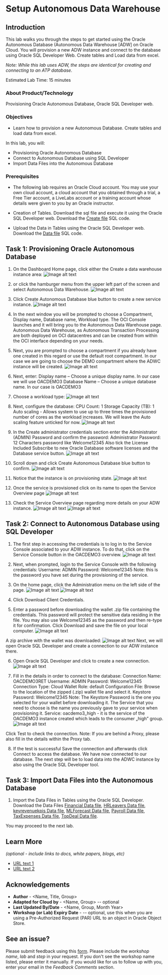 # Setup Autonomous Data Warehouse

## Introduction

This lab walks you through the steps to get started using the Oracle Autonomous Database (Autonomous Data Warehouse [ADW] on Oracle Cloud. You will provision a new ADW instance and connect to the database using Oracle SQL Developer Web. Create tables and Load data from excel.

*Note: While this lab uses ADW, the steps are identical for creating and connecting to an ATP database.*

Estimated Lab Time: 15 minutes

### About Product/Technology
Provisioning Oracle Autonomous Database, Oracle SQL Developer web.

### Objectives

* Learn how to provision a new Autonomous Database. Create tables and load data from excel.

In this lab, you will:
* Provisioning Oracle Autonomous Database
* Connect to Autonomous Database using SQL Developer
* Import Data Files into the Autonomous Database

### Prerequisites

* The following lab requires an Oracle Cloud account. You may use your own cloud account, a cloud account that you obtained through a trial, a Free Tier account, a LiveLabs account or a training account whose details were given to you by an Oracle instructor. 

* Creation of Tables. Download the sql file and execute it using the Oracle SQL Developer web. Download the [Create file](files/starter-file.sql) SQL code.
  
* Upload the Data in Tables using the Oracle SQL Developer web.  Download the [Data file](files/starter-file.sql) SQL code.

## Task 1: Provisioning Oracle Autonomous Database

1. On the Dashboard Home page, click either the Create a data warehouse instance area:
![Image alt text](images/ADW1.JPG "Image title")

2. or click the hamburger menu from the upper left part of the screen and select Autonomous Data Warehouse.
![Image alt text](images/ADW2.JPG "Image title")

3. Click Create Autonomous Database blue button to create a new service instance.
![Image alt text](images/ADW3.JPG "Image title")

4. In the next window you will be prompted to choose a Compartment, Display name, Database name, Workload type. 
The OCI Console launches and it will bring you to the Autonomous Data Warehouse page. 
Autonomous Data Warehouse, as Autonomous Transaction Processing are both deployed on OCI datacentres and can be created from within the OCI interface depending on your needs.

5. Next, you are prompted to choose a compartment if you already have one created in this regard or use the default root compartment. In our case we are going to choose the DEMO compartment where the ADWC instance will be created.
![Image alt text](images/ADW4.JPG "Image title")

6. Next, enter: 
Display name – Choose a unique display name. In our case we will use OACDEMO3 
Database Name – Choose a unique database name. In our case is OACDEMO3

7. Choose a workload type: 
![Image alt text](images/ADW5.JPG "Image title")

8. Next, configure the database: 
CPU Count: 1 
Storage Capacity (TB): 1 
Auto scaling - Allows system to use up to three times the provisioned number of cores as the workload increases. We will leave the Auto scaling feature unticked for now.
![Image alt text](images/ADW6.JPG "Image title")

9. In the Create administrator credentials section enter the Administrator (ADMIN) Password and confirm the password: 
Administrator Password: 12 Characters password like Welcome12345 
Also tick the License Included Subscribe to new Oracle Database software licenses and the Database service button.
![Image alt text](images/ADW7.JPG "Image title")

10. Scroll down and click Create Autonomous Database blue button to confirm. 
![Image alt text](images/ADW8.JPG "Image title")

11. Notice that the instance is on provisioning state.
![Image alt text](images/ADW9.JPG "Image title")

12. Once the service is provisioned click on its name to open the Service Overview page 
![Image alt text](images/ADW10.JPG "Image title")

13. Check the Service Overview page regarding more details on your ADW instance.
![Image alt text](images/ADW11.JPG "Image title")
![Image alt text](images/ADW12.JPG "Image title")

## Task 2: Connect to Autonomous Database using SQL Developer

1. The first step in accessing the credentials is to log in to the Service Console associated to your ADW instance. To do that, click on the Service Console button in the OACDEMO3 overview.
![Image alt text](images/ADW13.JPG "Image title")

2. Next, when prompted, login to the Service Console with the following credentials: 
Username: ADMIN 
Password: Welcome12345 
Note: this is the password you have set during the provisioning of the service. 

3. On the home page, click the Administration menu on the left side of the page. 
![Image alt text](images/ADW14.JPG "Image title")
![Image alt text](images/ADW15.JPG "Image title")

4. Click Download Client Credentials. 

5. Enter a password before downloading the wallet .zip file containing the credentials. This password will protect the sensitive data residing in the file. You may also use Welcome12345 as the password and then re-type it for confirmation. 
Click Download and save the file on your local computer.
![Image alt text](images/ADW16.JPG "Image title")

A zip archive with the wallet was downloaded:
![Image alt text](images/ADW17.JPG "Image title")
Next, we will open Oracle SQL Developer and create a connection to our ADW instance there. 

6. Open Oracle SQL Developer and click to create a new connection. 
![Image alt text](images/ADW18.JPG "Image title")

7. Fill in the details in order to connect to the database: 
Connection Name: OACDEMO3RET 
Username: ADMIN 
Password: Welcome12345 
Connection Type: Cloud Wallet 
Role: default 
Configuration File: Browse to the location of the zipped (.zip) wallet file and select it. 
Keystore Password: Welcome12345 
Note: The Keystore Password is the one you selected for your wallet before downloading it. The Service that you need to choose is the name you previously gave to your service when provisioning it. 
Service: oacdemo3_high - it is the service of the OACDEMO3 instance created which leads to the consumer „high” group.
![Image alt text](images/ADW19.JPG "Image title")

Click Test to check the connection. 
Note: If you are behind a Proxy, please also fill in the details within the Proxy tab. 

8. If the test is successful Save the connection and afterwards click Connect to access the database. 
We have now connected to our database. The next step will be to load data into the ADWC instance by also using the Oracle SQL Developer tool.

## Task 3: Import Data Files into the Autonomous Database

1. Import the Data Files in Tables using the Oracle SQL Developer. Download the Data Files
   [Financial Data file](files/Financial.xlsx),
   [HRLeavers Data file](files/HR_Leavers.xlsx),
   [keyrevenuekpis Data file](files/key_revenue_kpis.xlsx),
   [MLForecast Data file](files/ML_Forecast.xlsx),
   [Payroll Data file](files/Payroll.xlsx),
   [TaxExpenses Data file](files/Tax_Expenses.xlsx),
   [TopDeal Data file](files/Top_Deal.xlsx).

You may proceed to the next lab.

## Learn More

*(optional - include links to docs, white papers, blogs, etc)*

* [URL text 1](http://docs.oracle.com)
* [URL text 2](http://docs.oracle.com)

## Acknowledgements
* **Author** - <Name, Title, Group>
* **Adapted for Cloud by** -  <Name, Group> -- optional
* **Last Updated By/Date** - <Name, Group, Month Year>
* **Workshop (or Lab) Expiry Date** - <Month Year> -- optional, use this when you are using a Pre-Authorized Request (PAR) URL to an object in Oracle Object Store.

## See an issue?
Please submit feedback using this [form](https://apexapps.oracle.com/pls/apex/f?p=133:1:::::P1_FEEDBACK:1). Please include the *workshop name*, *lab* and *step* in your request.  If you don't see the workshop name listed, please enter it manually. If you would like for us to follow up with you, enter your email in the *Feedback Comments* section.
